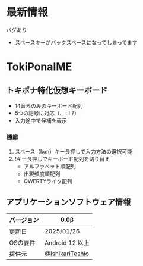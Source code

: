 # 最新情報
<span style="font-color:red;">バグあり</span>
- スペースキーがバックスペースになってしまってます

# TokiPonaIME
## トキポナ特化仮想キーボード
- 14音素のみのキーボード配列
- 5つの記号に対応（. , : ! ?）
- 入力途中で候補を表示
### 機能
1. スペース（kon）キー長押しで入力方法の選択可能
2. !キー長押しでキーボード配列を切り替え
	- アルファベット順配列
	- 出現頻度順配列
	- QWERTYライク配列
## アプリケーションソフトウェア情報
| バージョン | 0.0β |
|--|--|
|更新日|2025/01/26 |
|OSの要件|Android 12 以上 |
|提供元|[@IshikariTeshio](https://x.com/IshikariTeshio) |
